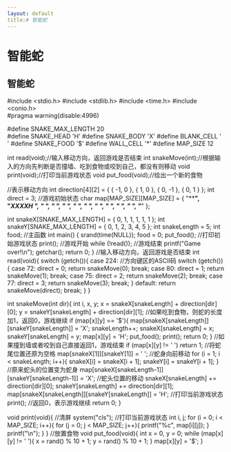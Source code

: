 ```yaml
---
layout: default
title:# 智能蛇
---
```


# 智能蛇

## 智能蛇
#include <stdio.h>
#include <stdlib.h>
#include <time.h>
#include <conio.h>  
#pragma warning(disable:4996)

#define SNAKE_MAX_LENGTH 20  
#define SNAKE_HEAD 'H'
#define SNAKE_BODY 'X'
#define BLANK_CELL ' '
#define SNAKE_FOOD '$'
#define WALL_CELL '*'
#define MAP_SIZE 12

int read(void);//输入移动方向，返回游戏是否结束
int snakeMove(int);//根据输入的方向先判断是否撞墙、吃到食物或咬到自己，都没有则移动
void print(void);//打印当前游戏状态
void put_food(void);//给出一个新的食物

//表示移动方向
int direction[4][2] = { { -1, 0 }, { 1, 0 }, { 0, -1 }, { 0, 1 } };
int direct = 3;
//游戏初始状态
char map[MAP_SIZE][MAP_SIZE] = { "************",
"*XXXXH     *",
"*          *",
"*          *",
"*          *",
"*          *",
"*          *",
"*          *",
"*          *",
"*          *",
"*          *",
"************" };

int snakeX[SNAKE_MAX_LENGTH] = { 0, 1, 1, 1, 1, 1 };
int snakeY[SNAKE_MAX_LENGTH] = { 0, 1, 2, 3, 4, 5 };
int snakeLength = 5;
int food;
//主函数
int main()
{
    srand(time(NULL));
    food = 0;
    put_food();
    //打印初始游戏状态
    print();
    //游戏开始
    while (!read());
    //游戏结束
    printf("Game over!\n");
    getchar();
    return 0;
}
//输入移动方向，返回游戏是否结束
int read(void){
    switch (getch()){
    case 224:                    //方向键区的ASCII码
        switch (getch()){
        case 72:
            direct = 0;
            return snakeMove(0);
            break;
        case 80:
            direct = 1;
            return snakeMove(1);
            break;
        case 75:
            direct = 2;
            return snakeMove(2);
            break;
        case 77:
            direct = 3;
            return snakeMove(3);
            break;
        }
    default:
        return snakeMove(direct);
        break;
    }
}

int snakeMove(int dir){
    int i, x, y;
    x = snakeX[snakeLength] + direction[dir][0];
    y = snakeY[snakeLength] + direction[dir][1];
    //如果吃到食物，则蛇的长度加1，返回0，游戏继续
    if (map[x][y] == '$'){
        map[snakeX[snakeLength]][snakeY[snakeLength]] = 'X';
        snakeLength++;
        snakeX[snakeLength] = x;
        snakeY[snakeLength] = y;
        map[x][y] = 'H';
        put_food();
        print();
        return 0;
    }
    //如果撞到墙或者咬到自己直接返回1，游戏结束
    if (map[x][y] != ' ')
        return 1;
    //将蛇尾位置还原为空格
    map[snakeX[1]][snakeY[1]] = ' ';
    //蛇身向前移动
    for (i = 1; i < snakeLength; i++){
        snakeX[i] = snakeX[i + 1];
        snakeY[i] = snakeY[i + 1];
    }
    //原来蛇头的位置变为蛇身
    map[snakeX[snakeLength-1]][snakeY[snakeLength-1]] = 'X';
    //蛇头位置的移动
    snakeX[snakeLength] += direction[dir][0];
    snakeY[snakeLength] += direction[dir][1];
    map[snakeX[snakeLength]][snakeY[snakeLength]] = 'H';
    //打印当前游戏状态
    print();
    //返回0，表示游戏继续
    return 0;
}

void print(void){
    //清屏
    system("cls");
    //打印当前游戏状态
    int i, j;
    for (i = 0; i < MAP_SIZE; i++){
        for (j = 0; j < MAP_SIZE; j++){
            printf("%c", map[i][j]);
        }
        printf("\n");
    }
}
//放置食物
void put_food(void){
    int x = 0, y = 0;
    while (map[x][y] != ' '){
        x = rand() % 10 + 1;
        y = rand() % 10 + 1;
    }
    map[x][y] = '$';
}